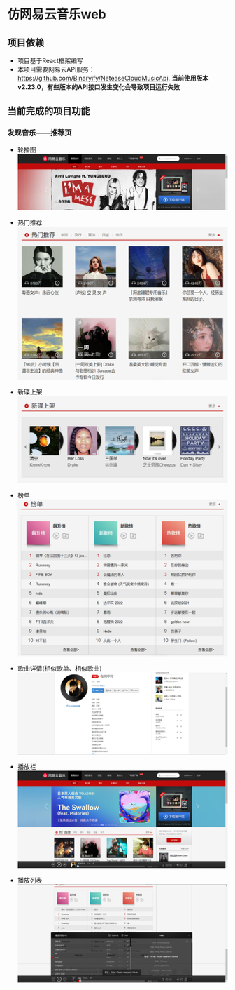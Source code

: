 <!--
 * @Author: jiaminghui
 * @Date: 2022-10-18 22:12:48
 * @LastEditTime: 2022-11-07 14:12:48
 * @LastEditors: jiaminghui
 * @FilePath: \mh-music-web-react\README.md
 * @Description: 
-->
# 仿网易云音乐web

## 项目依赖
- 项目基于React框架编写
- 本项目需要网易云API服务：https://github.com/Binaryify/NeteaseCloudMusicApi. **当前使用版本v2.23.0，有些版本的API接口发生变化会导致项目运行失败**

## 当前完成的项目功能

### 发现音乐——推荐页

- 轮播图
![](./readme_pic/recommend-banner.png)

- 热门推荐
![](./readme_pic/recommend-hot.png)

- 新碟上架
![](./readme_pic/recommend-newAlbum.png)

- 榜单
![](./readme_pic/recommend-ranking.png)

- 歌曲详情(相似歌单、相似歌曲)
![](./readme_pic/sing-info.png)

- 播放栏
![](./readme_pic/player-bar.png)

- 播放列表
![](./readme_pic/player-list.png)